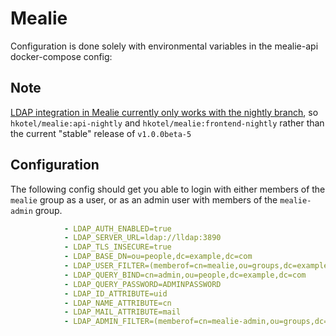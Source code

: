# Mealie

Configuration is done solely with environmental variables in the mealie-api docker-compose config:

## Note
[LDAP integration in Mealie currently only works with the nightly branch](https://github.com/hay-kot/mealie/issues/2402#issuecomment-1560176528), so `hkotel/mealie:api-nightly` and `hkotel/mealie:frontend-nightly` rather than the current "stable" release of `v1.0.0beta-5`

## Configuration

The following config should get you able to login with either members of the `mealie` group as a user, or as an admin user with members of the `mealie-admin` group.
```yaml
            - LDAP_AUTH_ENABLED=true
            - LDAP_SERVER_URL=ldap://lldap:3890
            - LDAP_TLS_INSECURE=true
            - LDAP_BASE_DN=ou=people,dc=example,dc=com
            - LDAP_USER_FILTER=(memberof=cn=mealie,ou=groups,dc=example,dc=com)
            - LDAP_QUERY_BIND=cn=admin,ou=people,dc=example,dc=com
            - LDAP_QUERY_PASSWORD=ADMINPASSWORD
            - LDAP_ID_ATTRIBUTE=uid
            - LDAP_NAME_ATTRIBUTE=cn
            - LDAP_MAIL_ATTRIBUTE=mail
            - LDAP_ADMIN_FILTER=(memberof=cn=mealie-admin,ou=groups,dc=example,dc=com)
```   
